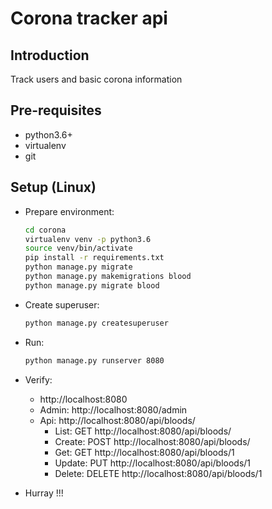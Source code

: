 # Corona tracker api

## Introduction
Track users and basic corona information

## Pre-requisites
- python3.6+
- virtualenv
- git

## Setup (Linux)


- Prepare environment:
	```bash
	cd corona
	virtualenv venv -p python3.6
	source venv/bin/activate
	pip install -r requirements.txt
	python manage.py migrate
	python manage.py makemigrations blood
	python manage.py migrate blood
	```

- Create superuser:
	```bash
	python manage.py createsuperuser
	```

- Run:
	```bash
	python manage.py runserver 8080
	```

- Verify:
	- http://localhost:8080
	- Admin: http://localhost:8080/admin
	- Api: http://localhost:8080/api/bloods/
		- List: GET http://localhost:8080/api/bloods/
		- Create: POST http://localhost:8080/api/bloods/
		- Get: GET http://localhost:8080/api/bloods/1
		- Update: PUT http://localhost:8080/api/bloods/1
		- Delete: DELETE http://localhost:8080/api/bloods/1

- Hurray !!!

